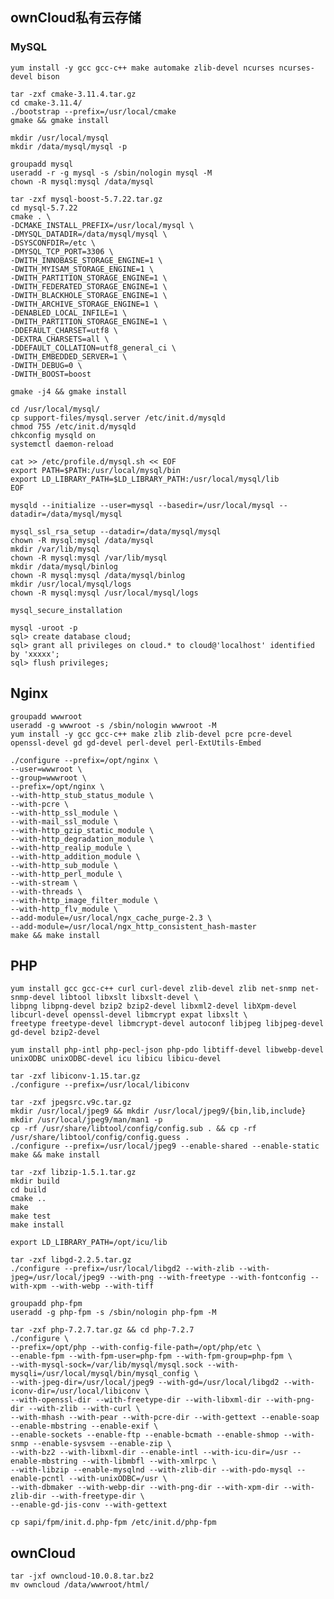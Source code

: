 ## ownCloud私有云存储

### MySQL
    
    yum install -y gcc gcc-c++ make automake zlib-devel ncurses ncurses-devel bison
    
    tar -zxf cmake-3.11.4.tar.gz
    cd cmake-3.11.4/
    ./bootstrap --prefix=/usr/local/cmake
    gmake && gmake install
    
    mkdir /usr/local/mysql
    mkdir /data/mysql/mysql -p
    
    groupadd mysql
    useradd -r -g mysql -s /sbin/nologin mysql -M
    chown -R mysql:mysql /data/mysql

    tar -zxf mysql-boost-5.7.22.tar.gz
    cd mysql-5.7.22    
    cmake . \
    -DCMAKE_INSTALL_PREFIX=/usr/local/mysql \
    -DMYSQL_DATADIR=/data/mysql/mysql \
    -DSYSCONFDIR=/etc \
    -DMYSQL_TCP_PORT=3306 \
    -DWITH_INNOBASE_STORAGE_ENGINE=1 \
    -DWITH_MYISAM_STORAGE_ENGINE=1 \
    -DWITH_PARTITION_STORAGE_ENGINE=1 \
    -DWITH_FEDERATED_STORAGE_ENGINE=1 \
    -DWITH_BLACKHOLE_STORAGE_ENGINE=1 \
    -DWITH_ARCHIVE_STORAGE_ENGINE=1 \
    -DENABLED_LOCAL_INFILE=1 \
    -DWITH_PARTITION_STORAGE_ENGINE=1 \
    -DDEFAULT_CHARSET=utf8 \
    -DEXTRA_CHARSETS=all \
    -DDEFAULT_COLLATION=utf8_general_ci \
    -DWITH_EMBEDDED_SERVER=1 \
    -DWITH_DEBUG=0 \
    -DWITH_BOOST=boost
    
    gmake -j4 && gmake install

    cd /usr/local/mysql/
    cp support-files/mysql.server /etc/init.d/mysqld
    chmod 755 /etc/init.d/mysqld
    chkconfig mysqld on
    systemctl daemon-reload
    
    cat >> /etc/profile.d/mysql.sh << EOF
    export PATH=$PATH:/usr/local/mysql/bin
    export LD_LIBRARY_PATH=$LD_LIBRARY_PATH:/usr/local/mysql/lib
    EOF
    
    mysqld --initialize --user=mysql --basedir=/usr/local/mysql --datadir=/data/mysql/mysql
    
    mysql_ssl_rsa_setup --datadir=/data/mysql/mysql
    chown -R mysql:mysql /data/mysql
    mkdir /var/lib/mysql
    chown -R mysql:mysql /var/lib/mysql
    mkdir /data/mysql/binlog
    chown -R mysql:mysql /data/mysql/binlog
    mkdir /usr/local/mysql/logs
    chown -R mysql:mysql /usr/local/mysql/logs
    
    mysql_secure_installation

    mysql -uroot -p
    sql> create database cloud;
    sql> grant all privileges on cloud.* to cloud@'localhost' identified by 'xxxxx';
    sql> flush privileges;
    
## Nginx
    
    groupadd wwwroot
    useradd -g wwwroot -s /sbin/nologin wwwroot -M
    yum install -y gcc gcc-c++ make zlib zlib-devel pcre pcre-devel openssl-devel gd gd-devel perl-devel perl-ExtUtils-Embed
    
    ./configure --prefix=/opt/nginx \
    --user=wwwroot \
    --group=wwwroot \
    --prefix=/opt/nginx \
    --with-http_stub_status_module \
    --with-pcre \
    --with-http_ssl_module \
    --with-mail_ssl_module \
    --with-http_gzip_static_module \
    --with-http_degradation_module \
    --with-http_realip_module \
    --with-http_addition_module \
    --with-http_sub_module \
    --with-http_perl_module \
    --with-stream \
    --with-threads \
    --with-http_image_filter_module \
    --with-http_flv_module \
    --add-module=/usr/local/ngx_cache_purge-2.3 \
    --add-module=/usr/local/ngx_http_consistent_hash-master
    make && make install
    
## PHP
    
    yum install gcc gcc-c++ curl curl-devel zlib-devel zlib net-snmp net-snmp-devel libtool libxslt libxslt-devel \
    libpng libpng-devel bzip2 bzip2-devel libxml2-devel libXpm-devel libcurl-devel openssl-devel libmcrypt expat libxslt \
    freetype freetype-devel libmcrypt-devel autoconf libjpeg libjpeg-devel gd-devel bzip2-devel
    
    yum install php-intl php-pecl-json php-pdo libtiff-devel libwebp-devel unixODBC unixODBC-devel icu libicu libicu-devel
    
    tar -zxf libiconv-1.15.tar.gz
    ./configure --prefix=/usr/local/libiconv
    
    tar -zxf jpegsrc.v9c.tar.gz
    mkdir /usr/local/jpeg9 && mkdir /usr/local/jpeg9/{bin,lib,include}
    mkdir /usr/local/jpeg9/man/man1 -p
    cp -rf /usr/share/libtool/config/config.sub . && cp -rf /usr/share/libtool/config/config.guess .
    ./configure --prefix=/usr/local/jpeg9 --enable-shared --enable-static
    make && make install
    
    tar -zxf libzip-1.5.1.tar.gz
    mkdir build
    cd build
    cmake ..
    make
    make test
    make install
    
    export LD_LIBRARY_PATH=/opt/icu/lib
    
    tar -zxf libgd-2.2.5.tar.gz
    ./configure --prefix=/usr/local/libgd2 --with-zlib --with-jpeg=/usr/local/jpeg9 --with-png --with-freetype --with-fontconfig --with-xpm --with-webp --with-tiff
    
    groupadd php-fpm
    useradd -g php-fpm -s /sbin/nologin php-fpm -M
    
    tar -zxf php-7.2.7.tar.gz && cd php-7.2.7
    ./configure \
    --prefix=/opt/php --with-config-file-path=/opt/php/etc \
    --enable-fpm --with-fpm-user=php-fpm --with-fpm-group=php-fpm \
    --with-mysql-sock=/var/lib/mysql/mysql.sock --with-mysqli=/usr/local/mysql/bin/mysql_config \
    --with-jpeg-dir=/usr/local/jpeg9 --with-gd=/usr/local/libgd2 --with-iconv-dir=/usr/local/libiconv \
    --with-openssl-dir --with-freetype-dir --with-libxml-dir --with-png-dir --with-zlib --with-curl \
    --with-mhash --with-pear --with-pcre-dir --with-gettext --enable-soap --enable-mbstring --enable-exif \
    --enable-sockets --enable-ftp --enable-bcmath --enable-shmop --with-snmp --enable-sysvsem --enable-zip \
    --with-bz2 --with-libxml-dir --enable-intl --with-icu-dir=/usr --enable-mbstring --with-libmbfl --with-xmlrpc \
    --with-libzip --enable-mysqlnd --with-zlib-dir --with-pdo-mysql --enable-pcntl --with-unixODBC=/usr \
    --with-dbmaker --with-webp-dir --with-png-dir --with-xpm-dir --with-zlib-dir --with-freetype-dir \
    --enable-gd-jis-conv --with-gettext
    
    cp sapi/fpm/init.d.php-fpm /etc/init.d/php-fpm
    
## ownCloud
    
    tar -jxf owncloud-10.0.8.tar.bz2
    mv owncloud /data/wwwroot/html/
